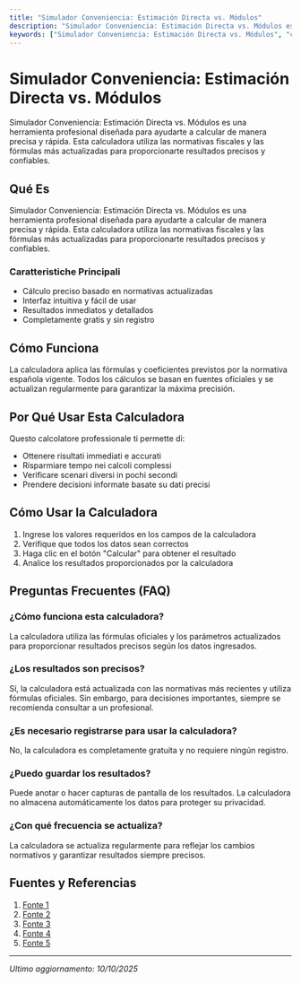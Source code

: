 ```yaml
---
title: "Simulador Conveniencia: Estimación Directa vs. Módulos"
description: "Simulador Conveniencia: Estimación Directa vs. Módulos es una herramienta profesional diseñada para ayudarte a calcular de manera precisa y rápida. Esta calculadora utiliza las normativas fiscales y las fórmulas más actualizadas para proporcionarte resultados precisos y confiables."
keywords: ["Simulador Conveniencia: Estimación Directa vs. Módulos", "calcolatore", "calcolo online"]
---
```


# Simulador Conveniencia: Estimación Directa vs. Módulos

Simulador Conveniencia: Estimación Directa vs. Módulos es una herramienta profesional diseñada para ayudarte a calcular de manera precisa y rápida. Esta calculadora utiliza las normativas fiscales y las fórmulas más actualizadas para proporcionarte resultados precisos y confiables.

## Qué Es

Simulador Conveniencia: Estimación Directa vs. Módulos es una herramienta profesional diseñada para ayudarte a calcular de manera precisa y rápida. Esta calculadora utiliza las normativas fiscales y las fórmulas más actualizadas para proporcionarte resultados precisos y confiables.

### Caratteristiche Principali

- Cálculo preciso basado en normativas actualizadas
- Interfaz intuitiva y fácil de usar
- Resultados inmediatos y detallados
- Completamente gratis y sin registro

## Cómo Funciona

La calculadora aplica las fórmulas y coeficientes previstos por la normativa española vigente. Todos los cálculos se basan en fuentes oficiales y se actualizan regularmente para garantizar la máxima precisión.

## Por Qué Usar Esta Calculadora

Questo calcolatore professionale ti permette di:

- Ottenere risultati immediati e accurati
- Risparmiare tempo nei calcoli complessi
- Verificare scenari diversi in pochi secondi
- Prendere decisioni informate basate su dati precisi

## Cómo Usar la Calculadora

1. Ingrese los valores requeridos en los campos de la calculadora
2. Verifique que todos los datos sean correctos
3. Haga clic en el botón "Calcular" para obtener el resultado
4. Analice los resultados proporcionados por la calculadora

## Preguntas Frecuentes (FAQ)

### ¿Cómo funciona esta calculadora?

La calculadora utiliza las fórmulas oficiales y los parámetros actualizados para proporcionar resultados precisos según los datos ingresados.

### ¿Los resultados son precisos?

Sí, la calculadora está actualizada con las normativas más recientes y utiliza fórmulas oficiales. Sin embargo, para decisiones importantes, siempre se recomienda consultar a un profesional.

### ¿Es necesario registrarse para usar la calculadora?

No, la calculadora es completamente gratuita y no requiere ningún registro.

### ¿Puedo guardar los resultados?

Puede anotar o hacer capturas de pantalla de los resultados. La calculadora no almacena automáticamente los datos para proteger su privacidad.

### ¿Con qué frecuencia se actualiza?

La calculadora se actualiza regularmente para reflejar los cambios normativos y garantizar resultados siempre precisos.

## Fuentes y Referencias

1. [Fonte 1](https://contalia.es/estimacion-directa-o-modulos-autonomos-2025/)
2. [Fonte 2](https://www.impulsa-empresa.es/estimacion-objetiva-modulos-o-directa/)
3. [Fonte 3](https://fuengirola.portalemp.com/la-decision-fiscal-autonomo-modulos-o-estimacion-directa.html)
4. [Fonte 4](https://tefico.com/diferencias-entre-modulos-y-estimacion-directa-que-te-conviene-mas/)
5. [Fonte 5](https://getquipu.com/blog/regimen-de-estimacion-directa-u-objetiva-como-tributar-como-autonomo/)

---

*Ultimo aggiornamento: 10/10/2025*
